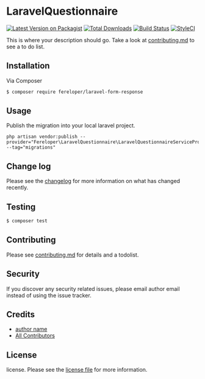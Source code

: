 # LaravelQuestionnaire

[![Latest Version on Packagist][ico-version]][link-packagist]
[![Total Downloads][ico-downloads]][link-downloads]
[![Build Status][ico-travis]][link-travis]
[![StyleCI][ico-styleci]][link-styleci]

This is where your description should go. Take a look at [contributing.md](contributing.md) to see a to do list.

## Installation

Via Composer

``` bash
$ composer require fereloper/laravel-form-response
```

## Usage
Publish the migration into your local laravel project.
```
php artisan vendor:publish --provider="Fereloper\LaravelQuestionnaire\LaravelQuestionnaireServiceProvider" --tag="migrations"
```

## Change log

Please see the [changelog](changelog.md) for more information on what has changed recently.

## Testing

``` bash
$ composer test
```

## Contributing

Please see [contributing.md](contributing.md) for details and a todolist.

## Security

If you discover any security related issues, please email author email instead of using the issue tracker.

## Credits

- [author name][link-author]
- [All Contributors][link-contributors]

## License

license. Please see the [license file](license.md) for more information.

[ico-version]: https://img.shields.io/packagist/v/fereloper/laravel-questionnaire.svg?style=flat-square
[ico-downloads]: https://img.shields.io/packagist/dt/fereloper/laravel-questionnaire.svg?style=flat-square
[ico-travis]: https://img.shields.io/travis/fereloper/laravel-questionnaire/master.svg?style=flat-square
[ico-styleci]: https://styleci.io/repos/12345678/shield

[link-packagist]: https://packagist.org/packages/fereloper/laravel-form-response
[link-downloads]: https://packagist.org/packages/fereloper/laravel-form-response
[link-travis]: https://travis-ci.org/fereloper/laravel-questionnaire
[link-styleci]: https://styleci.io/repos/12345678
[link-author]: https://github.com/fereloper
[link-contributors]: ../../contributors
